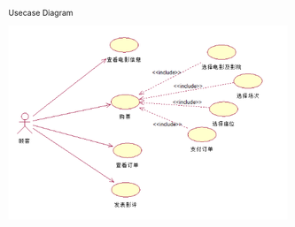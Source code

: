 Usecase Diagram

![usecase-diagram](https://github.com/YeungLy/Test/blob/master/image1.png?raw=true)
